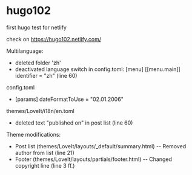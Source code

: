 # hugo102
first hugo test for netlify

check on https://hugo102.netlify.com/


Multilanguage:
- deleted folder 'zh'
- deactivated language switch in config.toml: [menu] [[menu.main]] identifier = "zh" (line 60)

config.toml
- [params] dateFormatToUse = "02.01.2006"

themes/LoveIt/i18n/en.toml
- deleted text "published on" in post list (line 60)

Theme modifications:
- Post list (themes/LoveIt/layouts/_default/summary.html)
-- Removed author from list (line 21)
- Footer (themes/LoveIt/layouts/partials/footer.html)
-- Changed copyright line (line 3 ff.)